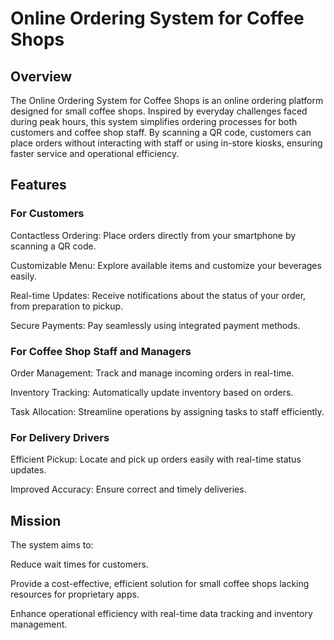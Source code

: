 # Online Ordering System for Coffee Shops

## Overview

The Online Ordering System for Coffee Shops is an online ordering platform designed for small coffee shops. Inspired by everyday challenges faced during peak hours, this system simplifies ordering processes for both customers and coffee shop staff. By scanning a QR code, customers can place orders without interacting with staff or using in-store kiosks, ensuring faster service and operational efficiency.

## Features

### For Customers
Contactless Ordering: Place orders directly from your smartphone by scanning a QR code.

Customizable Menu: Explore available items and customize your beverages easily.

Real-time Updates: Receive notifications about the status of your order, from preparation to pickup.

Secure Payments: Pay seamlessly using integrated payment methods.

### For Coffee Shop Staff and Managers
Order Management: Track and manage incoming orders in real-time.

Inventory Tracking: Automatically update inventory based on orders.

Task Allocation: Streamline operations by assigning tasks to staff efficiently.

### For Delivery Drivers
Efficient Pickup: Locate and pick up orders easily with real-time status updates.

Improved Accuracy: Ensure correct and timely deliveries.

## Mission

The system aims to:

Reduce wait times for customers.

Provide a cost-effective, efficient solution for small coffee shops lacking resources for proprietary apps.

Enhance operational efficiency with real-time data tracking and inventory management.
